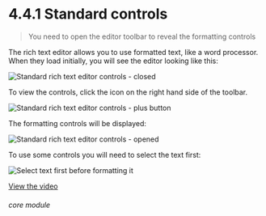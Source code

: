 # 4.4.1    Standard controls

> You need to open the editor toolbar to reveal the formatting controls 

The rich text editor allows you to use formatted text, like a word processor. When they load initially, you will see the editor looking like this:

![Standard rich text editor controls - closed]({{imgpath}}21a.png)

To view the controls, click the icon on the right hand side of the toolbar. 

![Standard rich text editor controls - plus button]({{imgpath}}21b.png)

The formatting controls will be displayed:

![Standard rich text editor controls - opened]({{imgpath}}21c.png)

To use some controls you will need to select the text first:

![Select text first before formatting it]({{imgpath}}21d.png) 

[View the video](/help/video/id/6)
###### core module

